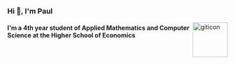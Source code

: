 <h3 align="Left">Hi 👋, I'm Paul</h3> <img src="https://www.bojanlukic.com/resources/github_PNG202.png" alt="giticon" align="right" width="80" height="80"/>
<h4 align="Left">I'm a 4th year student of Applied Mathematics and Computer Science at the Higher School of Economics </h4>

